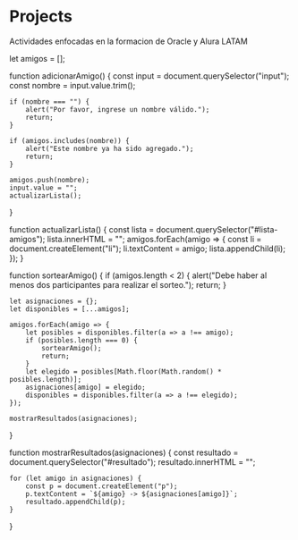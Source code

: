 # Projects
Actividades enfocadas en la formacion de Oracle y Alura LATAM

let amigos = [];

function adicionarAmigo() {
    const input = document.querySelector("input");
    const nombre = input.value.trim();
    
    if (nombre === "") {
        alert("Por favor, ingrese un nombre válido.");
        return;
    }
    
    if (amigos.includes(nombre)) {
        alert("Este nombre ya ha sido agregado.");
        return;
    }
    
    amigos.push(nombre);
    input.value = "";
    actualizarLista();
}

function actualizarLista() {
    const lista = document.querySelector("#lista-amigos");
    lista.innerHTML = "";
    amigos.forEach(amigo => {
        const li = document.createElement("li");
        li.textContent = amigo;
        lista.appendChild(li);
    });
}

function sortearAmigo() {
    if (amigos.length < 2) {
        alert("Debe haber al menos dos participantes para realizar el sorteo.");
        return;
    }
    
    let asignaciones = {};
    let disponibles = [...amigos];
    
    amigos.forEach(amigo => {
        let posibles = disponibles.filter(a => a !== amigo);
        if (posibles.length === 0) {
            sortearAmigo();
            return;
        }
        let elegido = posibles[Math.floor(Math.random() * posibles.length)];
        asignaciones[amigo] = elegido;
        disponibles = disponibles.filter(a => a !== elegido);
    });
    
    mostrarResultados(asignaciones);
}

function mostrarResultados(asignaciones) {
    const resultado = document.querySelector("#resultado");
    resultado.innerHTML = "";
    
    for (let amigo in asignaciones) {
        const p = document.createElement("p");
        p.textContent = `${amigo} -> ${asignaciones[amigo]}`;
        resultado.appendChild(p);
    }
}
